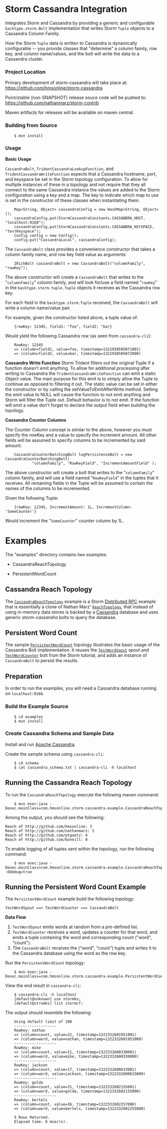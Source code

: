 Storm Cassandra Integration
===========================

Integrates Storm and Cassandra by providing a generic and configurable `backtype.storm.Bolt` 
implementation that writes Storm `Tuple` objects to a Cassandra Column Family.

How the Storm `Tuple` data is written to Cassandra is dynamically configurable -- you
provide classes that "determine" a column family, row key, and column name/values, and the 
bolt will write the data to a Cassandra cluster.

### Project Location
Primary development of storm-cassandra will take place at: 
https://github.com/hmsonline/storm-cassandra

Point/stable (non-SNAPSHOT) release souce code will be pushed to:
https://github.com/nathanmarz/storm-contrib

Maven artifacts for releases will be available on maven central.

### Building from Source

		$ mvn install

### Usage

**Basic Usage**

`CassandraBolt`, `TridentCassandraLookupFunction`, and `TridentCassandraWriteFunction` expects that a Cassandra hostname, 
port, and keyspace be set in the Storm topology configuration.  To allow for multiple instances of these in a topology
and not require that they all connect to the same Cassandra instance the values are added to the Storm configuration
using a key and a map.  The key to indicate which map to use is set in the constructor of these classes when instantiating
them.

		Map<String, Object> cassandraConfig = new HashMap<String, Object>();
		cassandraConfig.put(StormCassandraConstants.CASSANDRA_HOST, "localhost:9160");
		cassandraConfig.put(StormCassandraConstants.CASSANDRA_KEYSPACE, "testKeyspace");
		Config config = new Config();
		config.put("CassandraLocal", cassandraConfig);
		
The `CassandraBolt` class provides a convenience constructor that takes a column family name, and row key field value as arguments:

		IRichBolt cassandraBolt = new CassandraBolt("columnFamily", "rowKey");

The above constructor will create a `CassandraBolt` that writes to the "`columnFamily`" column family, and will look for/use a field 
named "`rowKey`" in the `backtype.storm.tuple.Tuple` objects it receives as the Cassandra row key.

For each field in the `backtype.storm.Tuple` received, the `CassandraBolt` will write a column name/value pair.

For example, given the constructor listed above, a tuple value of:

		{rowKey: 12345, field1: "foo", field2: "bar}

Would yield the following Cassandra row (as seen from `cassandra-cli`):

		RowKey: 12345
		=> (column=field1, value=foo, timestamp=1321938505071001)
		=> (column=field2, value=bar, timestamp=1321938505072000)
		
**Cassandra Write Function**
Storm Trident filters out the original Tuple if a function doesn't emit anything.  To allow for additional processing after
writing to Cassandra the `TridentCassandraWriteFunction` can emit a static Object value.  The main purpose for this emit is
to simply allow the Tuple to continue as opposed to filtering it out.  The static value can be set in either the constructor
or by calling the setValueToEmitAfterWrite method.  Setting the emit value to NULL will cause the function to not emit anything
and Storm will filter the Tuple out.  Default behavior is to not emit.
If the function will emit a value don't forget to declare the output field when building the topology.
		
**Cassandra Counter Columns**

The Counter Column concept is similar to the above,
however you must specify the rowKey and a value to specify the increment amount. All other fields will be assumed to specify columns to be incremented by said amount. 

		CassandraCounterBatchingBolt logPersistenceBolt = new CassandraCounterBatchingBolt(
				"columnFamily", "RowKeyField", "IncrementAmountField" );
				
The above constructor will create a bolt that writes to the "`columnFamily`" column family, and will use a field named "`RowKeyField`"
in the tuples that it receives. All remaining fields in the Tuple will be assumed to contain the names of the columns to be incremented.

Given the following Tuple:

		{rowKey: 12345, IncrementAmount: 1L, IncrementColumn: 'SomeCounter'}
		
Would increment the "`SomeCounter`" counter column by 1L.


# Examples
The "examples" directory contains two examples:

* CassandraReachTopology

* PersistentWordCount

## Cassandra Reach Topology

The [`CassandraReachTopology`](https://github.com/ptgoetz/storm-cassandra/blob/master/examples/src/main/java/backtype/storm/contrib/cassandra/example/CassandraReachTopology.java) 
example is a Storm [Distributed RPC](https://github.com/nathanmarz/storm/wiki/Distributed-RPC) example 
that is essentially a clone of Nathan Marz' [`ReachTopology`](https://github.com/nathanmarz/storm-starter/blob/master/src/jvm/storm/starter/ReachTopology.java), 
that instead of using in-memory data stores  is backed by a [Cassandra](http://cassandra.apache.org/) database and uses generic 
*storm-cassandra* bolts to query the database.

## Persistent Word Count  
The sample [`PersistentWordCount`](https://github.com/ptgoetz/storm-cassandra/blob/master/examples/src/main/java/backtype/storm/contrib/cassandra/example/PersistentWordCount.java) 
topology illustrates the basic usage of the Cassandra Bolt implementation. It reuses the [`TestWordSpout`](https://github.com/nathanmarz/storm/blob/master/src/jvm/backtype/storm/testing/TestWordSpout.java) 
spout and [`TestWordCounter`](https://github.com/nathanmarz/storm/blob/master/src/jvm/backtype/storm/testing/TestWordCounter.java) 
bolt from the Storm tutorial, and adds an instance of `CassandraBolt` to persist the results.


## Preparation
In order to run the examples, you will need a Cassandra database running on `localhost:9160`.

### Build the Example Source

		$ cd examples
		$ mvn install
	
### Create Cassandra Schema and Sample Data
Install and run [Apache Cassandra](http://cassandra.apache.org/).

Create the sample schema using `cassandra-cli`:

		$ cd schema
		$ cat cassandra_schema.txt | cassandra-cli -h localhost

## Running the Cassandra Reach Topology

To run the `CassandraReachTopology` execute the following maven command:

		$ mvn exec:java -Dexec.mainClass=com.hmsonline.storm.cassandra.example.CassandraReachTopology

Among the output, you should see the following:

	Reach of http://github.com/hmsonline: 3
	Reach of http://github.com/nathanmarz: 3
	Reach of http://github.com/ptgoetz: 4
	Reach of http://github.com/boneill: 0

To enable logging of all tuples sent within the topology, run the following command:

		$ mvn exec:java -Dexec.mainClass=com.hmsonline.storm.cassandra.example.CassandraReachTopology -Ddebug=true


## Running the Persistent Word Count Example

The `PersistentWordCount` example build the following topology:

	TestWordSpout ==> TestWordCounter ==> CassandraBolt
	
**Data Flow**

1. `TestWordSpout` emits words at random from a pre-defined list.
2. `TestWordCounter` receives a word, updates a counter for that word,
and emits a tuple containing the word and corresponding count ("word", "count").
3. The `CassandraBolt` receives the ("word", "count") tuple and writes it to the
Cassandra database using the word as the row key.


Run the `PersistentWordCount` topology:

		$ mvn exec:java -Dexec.mainClass=com.hmsonline.storm.cassandra.example.PersistentWordCount
	
View the end result in `cassandra-cli`:

		$ cassandra-cli -h localhost
		[default@unknown] use stormks;
		[default@stromks] list stormcf;
	
The output should resemble the following:

		Using default limit of 100
		-------------------
		RowKey: nathan
		=> (column=count, value=22, timestamp=1322332601951001)
		=> (column=word, value=nathan, timestamp=1322332601951000)
		-------------------
		RowKey: mike
		=> (column=count, value=11, timestamp=1322332600330001)
		=> (column=word, value=mike, timestamp=1322332600330000)
		-------------------
		RowKey: jackson
		=> (column=count, value=17, timestamp=1322332600633001)
		=> (column=word, value=jackson, timestamp=1322332600633000)
		-------------------
		RowKey: golda
		=> (column=count, value=31, timestamp=1322332602155001)
		=> (column=word, value=golda, timestamp=1322332602155000)
		-------------------
		RowKey: bertels
		=> (column=count, value=16, timestamp=1322332602257000)
		=> (column=word, value=bertels, timestamp=1322332602255000)
		
		5 Rows Returned.
		Elapsed time: 8 msec(s).

